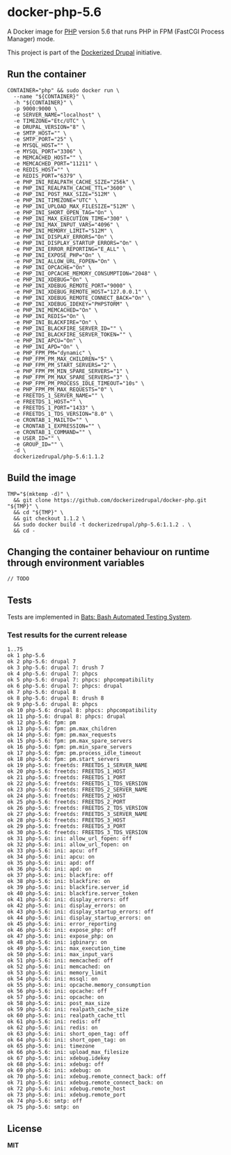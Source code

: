 # docker-php-5.6

A Docker image for [PHP](http://php.net/) version 5.6 that runs PHP in FPM (FastCGI Process Manager) mode.

This project is part of the [Dockerized Drupal](https://dockerizedrupal.com/) initiative.

## Run the container

    CONTAINER="php" && sudo docker run \
      --name "${CONTAINER}" \
      -h "${CONTAINER}" \
      -p 9000:9000 \
      -e SERVER_NAME="localhost" \
      -e TIMEZONE="Etc/UTC" \
      -e DRUPAL_VERSION="8" \
      -e SMTP_HOST="" \
      -e SMTP_PORT="25" \
      -e MYSQL_HOST="" \
      -e MYSQL_PORT="3306" \
      -e MEMCACHED_HOST="" \
      -e MEMCACHED_PORT="11211" \
      -e REDIS_HOST="" \
      -e REDIS_PORT="6379" \
      -e PHP_INI_REALPATH_CACHE_SIZE="256k" \
      -e PHP_INI_REALPATH_CACHE_TTL="3600" \
      -e PHP_INI_POST_MAX_SIZE="512M" \
      -e PHP_INI_TIMEZONE="UTC" \
      -e PHP_INI_UPLOAD_MAX_FILESIZE="512M" \
      -e PHP_INI_SHORT_OPEN_TAG="On" \
      -e PHP_INI_MAX_EXECUTION_TIME="300" \
      -e PHP_INI_MAX_INPUT_VARS="4096" \
      -e PHP_INI_MEMORY_LIMIT="512M" \
      -e PHP_INI_DISPLAY_ERRORS="On" \
      -e PHP_INI_DISPLAY_STARTUP_ERRORS="On" \
      -e PHP_INI_ERROR_REPORTING="E_ALL" \
      -e PHP_INI_EXPOSE_PHP="On" \
      -e PHP_INI_ALLOW_URL_FOPEN="On" \
      -e PHP_INI_OPCACHE="On" \
      -e PHP_INI_OPCACHE_MEMORY_CONSUMPTION="2048" \
      -e PHP_INI_XDEBUG="On" \
      -e PHP_INI_XDEBUG_REMOTE_PORT="9000" \
      -e PHP_INI_XDEBUG_REMOTE_HOST="127.0.0.1" \
      -e PHP_INI_XDEBUG_REMOTE_CONNECT_BACK="On" \
      -e PHP_INI_XDEBUG_IDEKEY="PHPSTORM" \
      -e PHP_INI_MEMCACHED="On" \
      -e PHP_INI_REDIS="On" \
      -e PHP_INI_BLACKFIRE="On" \
      -e PHP_INI_BLACKFIRE_SERVER_ID="" \
      -e PHP_INI_BLACKFIRE_SERVER_TOKEN="" \
      -e PHP_INI_APCU="On" \
      -e PHP_INI_APD="On" \
      -e PHP_FPM_PM="dynamic" \
      -e PHP_FPM_PM_MAX_CHILDREN="5" \
      -e PHP_FPM_PM_START_SERVERS="2" \
      -e PHP_FPM_PM_MIN_SPARE_SERVERS="1" \
      -e PHP_FPM_PM_MAX_SPARE_SERVERS="3" \
      -e PHP_FPM_PM_PROCESS_IDLE_TIMEOUT="10s" \
      -e PHP_FPM_PM_MAX_REQUESTS="0" \
      -e FREETDS_1_SERVER_NAME="" \
      -e FREETDS_1_HOST="" \
      -e FREETDS_1_PORT="1433" \
      -e FREETDS_1_TDS_VERSION="8.0" \
      -e CRONTAB_1_MAILTO="" \
      -e CRONTAB_1_EXPRESSION="" \
      -e CRONTAB_1_COMMAND="" \
      -e USER_ID="" \
      -e GROUP_ID="" \
      -d \
      dockerizedrupal/php-5.6:1.1.2

## Build the image

    TMP="$(mktemp -d)" \
      && git clone https://github.com/dockerizedrupal/docker-php.git "${TMP}" \
      && cd "${TMP}" \
      && git checkout 1.1.2 \
      && sudo docker build -t dockerizedrupal/php-5.6:1.1.2 . \
      && cd -

## Changing the container behaviour on runtime through environment variables

    // TODO

## Tests

Tests are implemented in [Bats: Bash Automated Testing System](https://github.com/sstephenson/bats).

### Test results for the current release

    1..75
    ok 1 php-5.6
    ok 2 php-5.6: drupal 7
    ok 3 php-5.6: drupal 7: drush 7
    ok 4 php-5.6: drupal 7: phpcs
    ok 5 php-5.6: drupal 7: phpcs: phpcompatibility
    ok 6 php-5.6: drupal 7: phpcs: drupal
    ok 7 php-5.6: drupal 8
    ok 8 php-5.6: drupal 8: drush 8
    ok 9 php-5.6: drupal 8: phpcs
    ok 10 php-5.6: drupal 8: phpcs: phpcompatibility
    ok 11 php-5.6: drupal 8: phpcs: drupal
    ok 12 php-5.6: fpm: pm
    ok 13 php-5.6: fpm: pm.max_children
    ok 14 php-5.6: fpm: pm.max_requests
    ok 15 php-5.6: fpm: pm.max_spare_servers
    ok 16 php-5.6: fpm: pm.min_spare_servers
    ok 17 php-5.6: fpm: pm.process_idle_timeout
    ok 18 php-5.6: fpm: pm.start_servers
    ok 19 php-5.6: freetds: FREETDS_1_SERVER_NAME
    ok 20 php-5.6: freetds: FREETDS_1_HOST
    ok 21 php-5.6: freetds: FREETDS_1_PORT
    ok 22 php-5.6: freetds: FREETDS_1_TDS_VERSION
    ok 23 php-5.6: freetds: FREETDS_2_SERVER_NAME
    ok 24 php-5.6: freetds: FREETDS_2_HOST
    ok 25 php-5.6: freetds: FREETDS_2_PORT
    ok 26 php-5.6: freetds: FREETDS_2_TDS_VERSION
    ok 27 php-5.6: freetds: FREETDS_3_SERVER_NAME
    ok 28 php-5.6: freetds: FREETDS_3_HOST
    ok 29 php-5.6: freetds: FREETDS_3_PORT
    ok 30 php-5.6: freetds: FREETDS_3_TDS_VERSION
    ok 31 php-5.6: ini: allow_url_fopen: off
    ok 32 php-5.6: ini: allow_url_fopen: on
    ok 33 php-5.6: ini: apcu: off
    ok 34 php-5.6: ini: apcu: on
    ok 35 php-5.6: ini: apd: off
    ok 36 php-5.6: ini: apd: on
    ok 37 php-5.6: ini: blackfire: off
    ok 38 php-5.6: ini: blackfire: on
    ok 39 php-5.6: ini: blackfire.server_id
    ok 40 php-5.6: ini: blackfire.server_token
    ok 41 php-5.6: ini: display_errors: off
    ok 42 php-5.6: ini: display_errors: on
    ok 43 php-5.6: ini: display_startup_errors: off
    ok 44 php-5.6: ini: display_startup_errors: on
    ok 45 php-5.6: ini: error_reporting
    ok 46 php-5.6: ini: expose_php: off
    ok 47 php-5.6: ini: expose_php: on
    ok 48 php-5.6: ini: igbinary: on
    ok 49 php-5.6: ini: max_execution_time
    ok 50 php-5.6: ini: max_input_vars
    ok 51 php-5.6: ini: memcached: off
    ok 52 php-5.6: ini: memcached: on
    ok 53 php-5.6: ini: memory_limit
    ok 54 php-5.6: ini: mssql: on
    ok 55 php-5.6: ini: opcache.memory_consumption
    ok 56 php-5.6: ini: opcache: off
    ok 57 php-5.6: ini: opcache: on
    ok 58 php-5.6: ini: post_max_size
    ok 59 php-5.6: ini: realpath_cache_size
    ok 60 php-5.6: ini: realpath_cache_ttl
    ok 61 php-5.6: ini: redis: off
    ok 62 php-5.6: ini: redis: on
    ok 63 php-5.6: ini: short_open_tag: off
    ok 64 php-5.6: ini: short_open_tag: on
    ok 65 php-5.6: ini: timezone
    ok 66 php-5.6: ini: upload_max_filesize
    ok 67 php-5.6: ini: xdebug.idekey
    ok 68 php-5.6: ini: xdebug: off
    ok 69 php-5.6: ini: xdebug: on
    ok 70 php-5.6: ini: xdebug.remote_connect_back: off
    ok 71 php-5.6: ini: xdebug.remote_connect_back: on
    ok 72 php-5.6: ini: xdebug.remote_host
    ok 73 php-5.6: ini: xdebug.remote_port
    ok 74 php-5.6: smtp: off
    ok 75 php-5.6: smtp: on

## License

**MIT**
